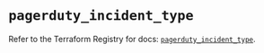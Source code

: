 # `pagerduty_incident_type`

Refer to the Terraform Registry for docs: [`pagerduty_incident_type`](https://registry.terraform.io/providers/pagerduty/pagerduty/3.20.0/docs/resources/incident_type).

